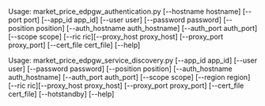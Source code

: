 Usage: market_price_edpgw_authentication.py [--hostname hostname] [--port port] [--app_id app_id] [--user user] [--password password] [--position position] [--auth_hostname auth_hostname] [--auth_port auth_port] [--scope scope] [--ric ric][--proxy_host proxy_host] [--proxy_port proxy_port] [--cert_file cert_file] [--help]


Usage: market_price_edpgw_service_discovery.py [--app_id app_id] [--user user] [--password password] [--position position] [--auth_hostname auth_hostname] [--auth_port auth_port] [--scope scope] [--region region] [--ric ric][--proxy_host proxy_host] [--proxy_port proxy_port] [--cert_file cert_file] [--hotstandby] [--help]
